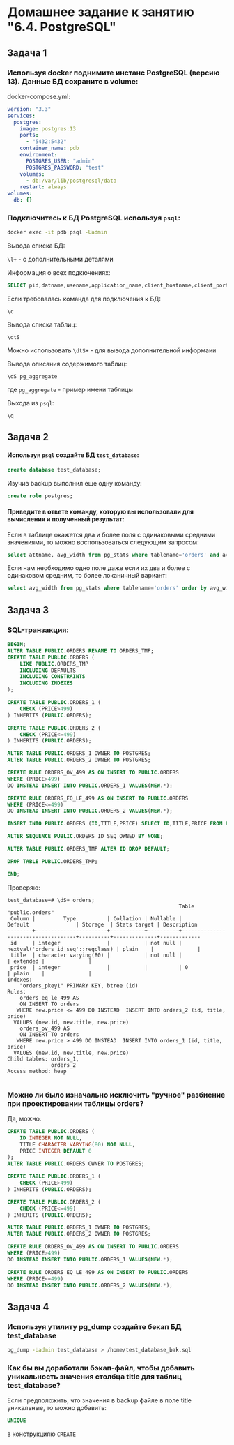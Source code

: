 # Домашнее задание к занятию "6.4. PostgreSQL"

## Задача 1

### Используя docker поднимите инстанс PostgreSQL (версию 13). Данные БД сохраните в volume:

docker-compose.yml:

```yaml
version: "3.3"
services:
  postgres:
    image: postgres:13
    ports:
      - "5432:5432"
    container_name: pdb
    environment:
      POSTGRES_USER: "admin"
      POSTGRES_PASSWORD: "test"
    volumes:
      - db:/var/lib/postgresql/data
    restart: always
volumes:
  db: {}
```


### Подключитесь к БД PostgreSQL используя `psql`:

```bash
docker exec -it pdb psql -Uadmin
```

Вывода списка БД:

`\l+` - с дополнительными деталями

Информация о всех подкючениях:

```sql
SELECT pid,datname,usename,application_name,client_hostname,client_port,backend_start,query_start,query,state FROM pg_stat_activity;
```

Если требовалась команда для подключения к БД:

`\c` 

Вывода списка таблиц:

`\dtS`

Можно использовать `\dtS+` - для вывода дополнительной информаии

Вывода описания содержимого таблиц:

`\dS pg_aggregate`

где `pg_aggregate` - пример имени таблицы

Выхода из `psql`:

`\q`

## Задача 2


#### Используя `psql` создайте БД `test_database`:

```sql
create database test_database;
```

Изучив backup выполнил еще одну команду:

```sql
create role postgres;
```

#### Приведите в ответе команду, которую вы использовали для вычисления и полученный результат:

Если в таблице окажется два и более поля с одинаковыми средними значениями, то можно воспользоваться следующим запросом: 

```sql
select attname, avg_width from pg_stats where tablename='orders' and avg_width in (select max(avg_width) from pg_stats where tablename='orders');
```

Если нам необходимо одно поле даже если их два и более с одинаковом средним, то более локаничный вариант:

```sql
select avg_width from pg_stats where tablename='orders' order by avg_width desc limit 1;
```

## Задача 3

### SQL-транзакция:


```sql
BEGIN;
ALTER TABLE PUBLIC.ORDERS RENAME TO ORDERS_TMP;
CREATE TABLE PUBLIC.ORDERS (
    LIKE PUBLIC.ORDERS_TMP
    INCLUDING DEFAULTS
    INCLUDING CONSTRAINTS
    INCLUDING INDEXES
);

CREATE TABLE PUBLIC.ORDERS_1 (
    CHECK (PRICE>499)
) INHERITS (PUBLIC.ORDERS);

CREATE TABLE PUBLIC.ORDERS_2 (
    CHECK (PRICE<=499)
) INHERITS (PUBLIC.ORDERS);

ALTER TABLE PUBLIC.ORDERS_1 OWNER TO POSTGRES;
ALTER TABLE PUBLIC.ORDERS_2 OWNER TO POSTGRES;

CREATE RULE ORDERS_OV_499 AS ON INSERT TO PUBLIC.ORDERS
WHERE (PRICE>499)
DO INSTEAD INSERT INTO PUBLIC.ORDERS_1 VALUES(NEW.*);

CREATE RULE ORDERS_EQ_LE_499 AS ON INSERT TO PUBLIC.ORDERS
WHERE (PRICE<=499)
DO INSTEAD INSERT INTO PUBLIC.ORDERS_2 VALUES(NEW.*);

INSERT INTO PUBLIC.ORDERS (ID,TITLE,PRICE) SELECT ID,TITLE,PRICE FROM PUBLIC.ORDERS_TMP;

ALTER SEQUENCE PUBLIC.ORDERS_ID_SEQ OWNED BY NONE;

ALTER TABLE PUBLIC.ORDERS_TMP ALTER ID DROP DEFAULT;

DROP TABLE PUBLIC.ORDERS_TMP;

END;
```

Проверяю:


```
test_database=# \dS+ orders;
                                                       Table "public.orders"
 Column |         Type          | Collation | Nullable |              Default               | Storage  | Stats target | Description 
--------+-----------------------+-----------+----------+------------------------------------+----------+--------------+-------------
 id     | integer               |           | not null | nextval('orders_id_seq'::regclass) | plain    |              | 
 title  | character varying(80) |           | not null |                                    | extended |              | 
 price  | integer               |           |          | 0                                  | plain    |              | 
Indexes:
    "orders_pkey1" PRIMARY KEY, btree (id)
Rules:
    orders_eq_le_499 AS
    ON INSERT TO orders
   WHERE new.price <= 499 DO INSTEAD  INSERT INTO orders_2 (id, title, price)
  VALUES (new.id, new.title, new.price)
    orders_ov_499 AS
    ON INSERT TO orders
   WHERE new.price > 499 DO INSTEAD  INSERT INTO orders_1 (id, title, price)
  VALUES (new.id, new.title, new.price)
Child tables: orders_1,
              orders_2
Access method: heap


```

### Можно ли было изначально исключить "ручное" разбиение при проектировании таблицы orders?

Да, можно.

```sql
CREATE TABLE PUBLIC.ORDERS (
    ID INTEGER NOT NULL,
    TITLE CHARACTER VARYING(80) NOT NULL,
    PRICE INTEGER DEFAULT 0
);
ALTER TABLE PUBLIC.ORDERS OWNER TO POSTGRES;

CREATE TABLE PUBLIC.ORDERS_1 (
    CHECK (PRICE>499)
) INHERITS (PUBLIC.ORDERS);

CREATE TABLE PUBLIC.ORDERS_2 (
    CHECK (PRICE<=499)
) INHERITS (PUBLIC.ORDERS);

ALTER TABLE PUBLIC.ORDERS_1 OWNER TO POSTGRES;
ALTER TABLE PUBLIC.ORDERS_2 OWNER TO POSTGRES;

CREATE RULE ORDERS_OV_499 AS ON INSERT TO PUBLIC.ORDERS
WHERE (PRICE>499)
DO INSTEAD INSERT INTO PUBLIC.ORDERS_1 VALUES(NEW.*);

CREATE RULE ORDERS_EQ_LE_499 AS ON INSERT TO PUBLIC.ORDERS
WHERE (PRICE<=499)
DO INSTEAD INSERT INTO PUBLIC.ORDERS_2 VALUES(NEW.*);

```

## Задача 4

### Используя утилиту pg_dump создайте бекап БД test_database

```bash
pg_dump -Uadmin test_database > /home/test_database_bak.sql
```
### Как бы вы доработали бэкап-файл, чтобы добавить уникальность значения столбца title для таблиц test_database?

Если предположить, что значения в backup файле в поле title уникальные, то можно добавить:

```sql
UNIQUE
```
в конструкцияю `CREATE`


